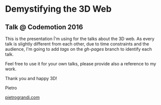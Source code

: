 # Demystifying the 3D Web
## Talk @ Codemotion 2016
This is the presentation Í'm using for the talks about the 3D web.
As every talk is slightly different from each other, due to time constraints and the audience, I'm going to add _tags_ on the _gh-pages_ branch to identify each talk.

Feel free to use it for your own talks, please provide also a reference to my work.

Thank you and happy 3D!

Pietro

[pietrograndi.com](http://www.pietrograndi.com)
